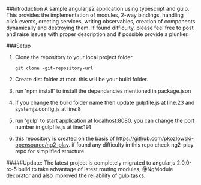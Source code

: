 ##Introduction
A sample angularjs2 application using typescript and gulp. This provides the implementation of modules, 2-way bindings, handling click events, creating services, writing observables, creation of components dynamically and destroying them. If found difficulty, please feel free to post and raise issues with proper description and if possible provide a plunker.

###Setup

1. Clone the repository to your local project folder
    ```
    git clone -git-repository-url
    ```
2. Create dist folder at root. this will be your build folder.

3. run 'npm install' to install the dependancies mentioned in package.json

4. if you change the build folder name then update gulpfile.js at line:23 and systemjs.config.js at line:8

5. run 'gulp' to start application at localhost:8080. you can change the port number in gulpfile.js at line:191

6. this repository is created on the basis of https://github.com/pkozlowski-opensource/ng2-play. if found any difficulty in this repo check ng2-play repo for simplified structure.


#####Update:
The latest project is completely migrated to angularjs 2.0.0-rc-5 build to take advantage of latest routing modules, @NgModule decorator and also improved the reliability of gulp tasks.

